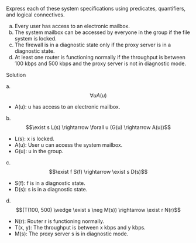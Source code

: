 Express each of these system specifications using predicates, quantifiers, and logical connectives.

1. Every user has access to an electronic mailbox.
2. The system mailbox can be accessed by everyone in the group if the file system is locked.
3. The firewall is in a diagnostic state only if the proxy server is in a diagnostic state.
4. At least one router is functioning normally if the throughput is between 100 kbps and 500 kbps and the proxy server is not in diagnostic mode.

Solution

a. $$\forall u A(u)$$

+ A(u): u has access to an electronic mailbox.

b. $$\exist s L(s) \rightarrow \forall u (G(u) \rightarrow A(u))$$

+ L(s): x is locked.
+ A(u): User u can access the system mailbox.
+ G(u): u in the group.

c. $$\exist f S(f) \rightarrow \exist s D(s)$$

+ S(f): f is in a diagnostic state.
+ D(s): s is in a diagnostic state.

d. $$(T(100, 500) \wedge \exist s \neg M(s)) \rightarrow \exist r N(r)$$

+ N(r): Router r is functioning normally.
+ T(x, y): The throughput is between x kbps and y kbps.
+ M(s): The proxy server s is in diagnostic mode.

<style type="text/css">
    ol { list-style-type: lower-alpha; }
</style>